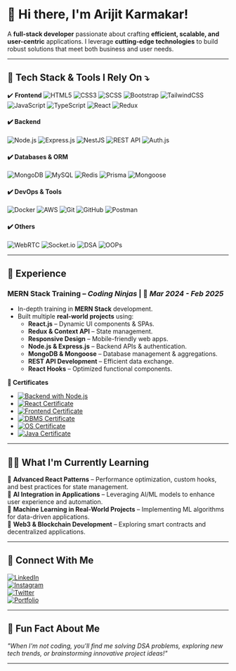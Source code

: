 # **👋 Hi there, I'm Arijit Karmakar!**  

A **full-stack developer** passionate about crafting **efficient, scalable, and user-centric** applications. I leverage **cutting-edge technologies** to build robust solutions that meet both business and user needs.  

---

## 🚀 **Tech Stack & Tools I Rely On** ⤵️  

✔️ **Frontend**     ![HTML5](https://img.shields.io/badge/-HTML5-E34F26?style=flat&logo=html5&logoColor=white) ![CSS3](https://img.shields.io/badge/-CSS3-1572B6?style=flat&logo=css3&logoColor=white) ![SCSS](https://img.shields.io/badge/-SCSS-CC6699?style=flat&logo=sass&logoColor=white) ![Bootstrap](https://img.shields.io/badge/-Bootstrap-563D7C?style=flat&logo=bootstrap&logoColor=white) ![TailwindCSS](https://img.shields.io/badge/-TailwindCSS-38B2AC?style=flat&logo=tailwind-css&logoColor=white) ![JavaScript](https://img.shields.io/badge/-JavaScript-F7DF1E?style=flat&logo=javascript&logoColor=black) ![TypeScript](https://img.shields.io/badge/-TypeScript-007ACC?style=flat&logo=typescript&logoColor=white) ![React](https://img.shields.io/badge/-React-61DAFB?style=flat&logo=react&logoColor=black) ![Redux](https://img.shields.io/badge/-Redux-764ABC?style=flat&logo=redux&logoColor=white)  
#### ✔️ **Backend** 
![Node.js](https://img.shields.io/badge/-Node.js-339933?style=flat&logo=node.js&logoColor=white) ![Express.js](https://img.shields.io/badge/-Express.js-000000?style=flat&logo=express&logoColor=white) ![NestJS](https://img.shields.io/badge/-NestJS-E0234E?style=flat&logo=nestjs&logoColor=white) ![REST API](https://img.shields.io/badge/-REST_API-005571?style=flat&logo=fastapi&logoColor=white) ![Auth.js](https://img.shields.io/badge/-Auth.js-3178C6?style=flat&logo=auth0&logoColor=white)  
#### ✔️ **Databases & ORM**  
![MongoDB](https://img.shields.io/badge/-MongoDB-47A248?style=flat&logo=mongodb&logoColor=white) ![MySQL](https://img.shields.io/badge/-MySQL-4479A1?style=flat&logo=mysql&logoColor=white) ![Redis](https://img.shields.io/badge/-Redis-DC382D?style=flat&logo=redis&logoColor=white) ![Prisma](https://img.shields.io/badge/-Prisma-2D3748?style=flat&logo=prisma&logoColor=white) ![Mongoose](https://img.shields.io/badge/-Mongoose-880000?style=flat&logo=mongoose&logoColor=white)  
#### ✔️ **DevOps & Tools**  
![Docker](https://img.shields.io/badge/-Docker-2496ED?style=flat&logo=docker&logoColor=white) ![AWS](https://img.shields.io/badge/-AWS-232F3E?style=flat&logo=amazon-aws&logoColor=white) ![Git](https://img.shields.io/badge/-Git-F05032?style=flat&logo=git&logoColor=white) ![GitHub](https://img.shields.io/badge/-GitHub-181717?style=flat&logo=github&logoColor=white) ![Postman](https://img.shields.io/badge/-Postman-FF6C37?style=flat&logo=postman&logoColor=white)  
#### ✔️ **Others**  
![WebRTC](https://img.shields.io/badge/-WebRTC-333333?style=flat&logo=webrtc&logoColor=white) ![Socket.io](https://img.shields.io/badge/-Socket.io-010101?style=flat&logo=socket.io&logoColor=white) ![DSA](https://img.shields.io/badge/-DSA-FF6F00?style=flat) ![OOPs](https://img.shields.io/badge/-OOPs-8A2BE2?style=flat)  

---

## 💼 **Experience**  

### **MERN Stack Training** – _Coding Ninjas_ | 📅 _Mar 2024 - Feb 2025_  

- In-depth training in **MERN Stack** development.  
- Built multiple **real-world projects** using:  
  - **React.js** – Dynamic UI components & SPAs.  
  - **Redux & Context API** – State management.  
  - **Responsive Design** – Mobile-friendly web apps.  
  - **Node.js & Express.js** – Backend APIs & authentication.  
  - **MongoDB & Mongoose** – Database management & aggregations.  
  - **REST API Development** – Efficient data exchange.  
  - **React Hooks** – Optimized functional components.  

**🔗 Certificates**
- [![Backend with Node.js](https://img.shields.io/badge/-Backend_Using_Node.js-339933?style=flat&logo=node.js&logoColor=white)](https://certificate.codingninjas.com/view/3ce979058c69856d)
- [![React Certificate](https://img.shields.io/badge/-React_Certificate-61DAFB?style=flat&logo=react&logoColor=black)](https://your-react-certificate.com)
- [![Frontend Certificate](https://img.shields.io/badge/-Frontend_Certificate-FF6C37?style=flat&logo=html5&logoColor=white)](https://your-frontend-certificate.com)
- [![DBMS Certificate](https://img.shields.io/badge/-DBMS_Certificate-4479A1?style=flat&logo=mysql&logoColor=white)](https://your-dbms-certificate.com)
- [![OS Certificate](https://img.shields.io/badge/-OS_Certificate-0078D6?style=flat&logo=windows&logoColor=white)](https://your-os-certificate.com)
- [![Java Certificate](https://img.shields.io/badge/-Java_Certificate-007396?style=flat&logo=openjdk&logoColor=white)](https://your-java-certificate.com)


---

## ✍🏻 **What I'm Currently Learning**  

 🔹 **Advanced React Patterns** – Performance optimization, custom hooks, and best practices for state management.  
 🔹 **AI Integration in Applications** – Leveraging AI/ML models to enhance user experience and automation.  
 🔹 **Machine Learning in Real-World Projects** – Implementing ML algorithms for data-driven applications.  
 🔹 **Web3 & Blockchain Development** – Exploring smart contracts and decentralized applications.  

---

## 💬 **Connect With Me**  

[![LinkedIn](https://img.shields.io/badge/-LinkedIn-0077B5?style=flat&logo=linkedin&logoColor=white)](https://www.linkedin.com/in/arijit-karmakar-a121701b6)  
[![Instagram](https://img.shields.io/badge/-Instagram-E4405F?style=flat&logo=instagram&logoColor=white)](https://instagram.com/arijitkarmakar)  
[![Twitter](https://img.shields.io/badge/-Twitter-1DA1F2?style=flat&logo=twitter&logoColor=white)](https://twitter.com/arijitkarmakar)  
[![Portfolio](https://img.shields.io/badge/-Portfolio-4285F4?style=flat&logo=google-chrome&logoColor=white)](https://yourwebsite.com)  

---

## 🎯 **Fun Fact About Me**  

_"When I'm not coding, you'll find me solving DSA problems, exploring new tech trends, or brainstorming innovative project ideas!"_  

---
